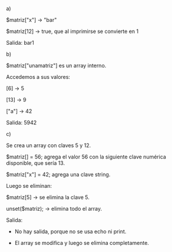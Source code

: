 a)

$matriz["x"] → "bar"

$matriz[12] → true, que al imprimirse se convierte en 1

Salida: bar1

b)

$matriz["unamatriz"] es un array interno.

Accedemos a sus valores:

[6] → 5

[13] → 9

["a"] → 42

Salida: 5942

c) 

Se crea un array con claves 5 y 12.

$matriz[] = 56; agrega el valor 56 con la siguiente clave numérica disponible, que sería 13.

$matriz["x"] = 42; agrega una clave string.

Luego se eliminan:

$matriz[5] → se elimina la clave 5.

unset($matriz); → elimina todo el array.

Salida: 
- No hay salida, porque no se usa echo ni print.

- El array se modifica y luego se elimina completamente.
